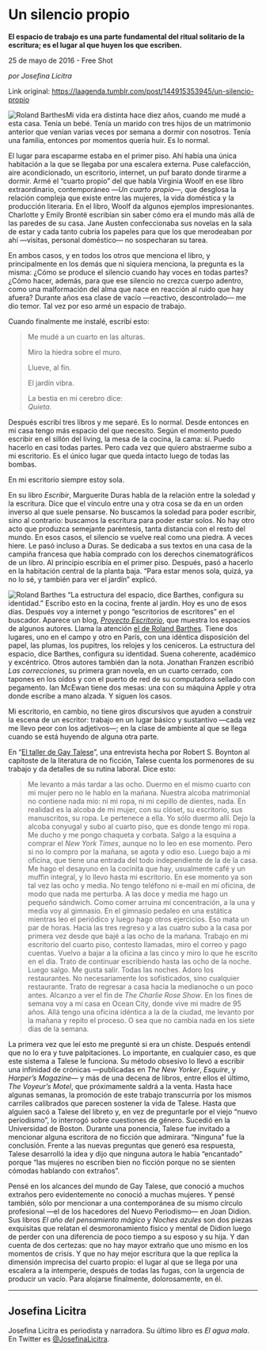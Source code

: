 # Un silencio propio

**El espacio de trabajo es una parte fundamental del ritual solitario de la escritura; es el lugar al que huyen los que escriben.**

25 de mayo de 2016 - Free Shot

_por Josefina Licitra_

Link original: https://laagenda.tumblr.com/post/144915353945/un-silencio-propio

![Roland Barthes](https://64.media.tumblr.com/f6d8346a8148c4561eba5edadbb85660/tumblr_inline_pk09xqOI7j1t6q87u_500.gifv)Mi vida era distinta hace diez años, cuando me mudé a esta casa. Tenía un bebé. Tenía un marido con tres hijos de un matrimonio anterior que venían varias veces por semana a dormir con nosotros. Tenía una familia, entonces por momentos quería huir. Es lo normal. 

El lugar para escaparme estaba en el primer piso. Ahí había una única habitación a la que se llegaba por una escalera externa. Puse calefacción, aire acondicionado, un escritorio, internet, un puf barato donde tirarme a dormir. Armé el “cuarto propio” del que habla Virginia Woolf en ese libro extraordinario, contemporáneo —*Un cuarto propio*—, que desglosa la relación compleja que existe entre las mujeres, la vida doméstica y la producción literaria. En el libro, Woolf da algunos ejemplos impresionantes. Charlotte y Emily Brontë escribían sin saber cómo era el mundo más allá de las paredes de su casa. Jane Austen confeccionaba sus novelas en la sala de estar y cada tanto cubría los papeles para que los que merodeaban por ahí —visitas, personal doméstico— no sospecharan su tarea. 

En ambos casos, y en todos los otros que menciona el libro, y principalmente en los demás que ni siquiera menciona, la pregunta es la misma: ¿Cómo se produce el silencio cuando hay voces en todas partes? ¿Cómo hacer, además, para que ese silencio no crezca cuerpo adentro, como una malformación del alma que nace en reacción al ruido que hay afuera? Durante años esa clase de vacío —reactivo, descontrolado— me dio temor. Tal vez por eso armé un espacio de trabajo. 

Cuando finalmente me instalé, escribí esto:


> Me mudé a un cuarto en las alturas.  
> 
> Miro la hiedra sobre el muro.  
> 
> Llueve, al fin.  
> 
> El jardín vibra.  
> 
> La bestia en mi cerebro dice:  
> *Quieta*.
> 
> 

Después escribí tres libros y me separé. Es lo normal. Desde entonces en mi casa tengo más espacio del que necesito. Según el momento puedo escribir en el sillón del living, la mesa de la cocina, la cama: sí. Puedo hacerlo en casi todas partes. Pero cada vez que quiero abstraerme subo a mi escritorio. Es el único lugar que queda intacto luego de todas las bombas. 

En mi escritorio siempre estoy sola. 

En su libro *Escribir*, Marguerite Duras habla de la relación entre la soledad y la escritura. Dice que el vínculo entre una y otra cosa se da en un orden inverso al que suele pensarse. No buscamos la soledad para poder escribir, sino al contrario: buscamos la escritura para poder estar solos. No hay otro acto que produzca semejante paréntesis, tanta distancia con el resto del mundo. En esos casos, el silencio se vuelve real como una piedra. A veces hiere. Le pasó incluso a Duras. Se dedicaba a sus textos en una casa de la campiña francesa que había comprado con los derechos cinematográficos de un libro. Al principio escribía en el primer piso. Después, pasó a hacerlo en la habitación central de la planta baja. “Para estar menos sola, quizá, ya no lo sé, y también para ver el jardín” explicó.

![Roland Barthes](https://64.media.tumblr.com/f6d8346a8148c4561eba5edadbb85660/tumblr_inline_pk09xqOI7j1t6q87u_500.gifv) “La estructura del espacio, dice Barthes, configura su identidad.” Escribo esto en la cocina, frente al jardín. Hoy es uno de esos días. Después voy a internet y pongo “escritorios de escritores” en el buscador. Aparece un blog, *[Proyecto Escritorio](http://proyectoescritoriojesusortega.blogspot.com.ar/)*, que muestra los espacios de algunos autores. Llama la atención [el de Roland Barthes](http://proyectoescritoriojesusortega.blogspot.com.ar/2013/03/roland-barthes.html). Tiene dos lugares, uno en el campo y otro en París, con una idéntica disposición del papel, las plumas, los pupitres, los relojes y los ceniceros. La estructura del espacio, dice Barthes, configura su identidad. Suena coherente, académico y excéntrico. Otros autores también dan la nota. Jonathan Franzen escribió *Las correcciones*, su primera gran novela, en un cuarto cerrado, con tapones en los oídos y con el puerto de red de su computadora sellado con pegamento. Ian McEwan tiene dos mesas: una con su máquina Apple y otra donde escribe a mano alzada. Y siguen los casos.

Mi escritorio, en cambio, no tiene giros discursivos que ayuden a construir la escena de un escritor: trabajo en un lugar básico y sustantivo —cada vez me llevo peor con los adjetivos—; en la clase de ambiente al que se llega cuando se está huyendo de alguna otra parte. 

En “[El taller de Gay Talese](https://gentequenecesitaterapia.wordpress.com/2005/12/23/las-herramientas-de-un-gran-periodista/)”, una entrevista hecha por Robert S. Boynton al capitoste de la literatura de no ficción, Talese cuenta los pormenores de su trabajo y da detalles de su rutina laboral. Dice esto:


>  Me levanto a más tardar a las ocho. Duermo en el mismo cuarto con mi mujer pero no le hablo en la mañana. Nuestra alcoba matrimonial no contiene nada mío: ni mi ropa, ni mi cepillo de dientes, nada. En realidad es la alcoba de mi mujer, con su clóset, su escritorio, sus manuscritos, su ropa. Le pertenece a ella. Yo sólo duermo allí. Dejo la alcoba conyugal y subo al cuarto piso, que es donde tengo mi ropa. Me ducho y me pongo chaqueta y corbata. Salgo a la esquina a comprar el *New York Times*, aunque no lo leo en ese momento. Pero si no lo compro por la mañana, se agota y odio eso. Luego bajo a mi oficina, que tiene una entrada del todo independiente de la de la casa. Me hago el desayuno en la cocinita que hay, usualmente café y un muffin integral, y lo llevo hasta mi escritorio. En ese momento ya son tal vez las ocho y media. No tengo teléfono ni e-mail en mi oficina, de modo que nada me perturba. A las doce y media me hago un pequeño sándwich. Como comer arruina mi concentración, a la una y media voy al gimnasio. En el gimnasio pedaleo en una estática mientras leo el periódico y luego hago otros ejercicios. Eso mata un par de horas. Hacia las tres regreso y a las cuatro subo a la casa por primera vez desde que bajé a las ocho de la mañana. Trabajo en mi escritorio del cuarto piso, contesto llamadas, miro el correo y pago cuentas. Vuelvo a bajar a la oficina a las cinco y miro lo que he escrito en el día. Trato de continuar escribiendo hasta las ocho de la noche. Luego salgo. Me gusta salir. Todas las noches. Adoro los restaurantes. No necesariamente los sofisticados, sino cualquier restaurante. Trato de regresar a casa hacia la medianoche o un poco antes. Alcanzo a ver el fin de *The Charlie Rose Show*. En los fines de semana voy a mi casa en Ocean City, donde vive mi madre de 95 años. Allá tengo una oficina idéntica a la de la ciudad, me levanto por la mañana y repito el proceso. O sea que no cambia nada en los siete días de la semana. 
> 
> 

La primera vez que leí esto me pregunté si era un chiste. Después entendí que no lo era y tuve palpitaciones. Lo importante, en cualquier caso, es que este sistema a Talese le funciona. Su método obsesivo lo llevó a escribir una infinidad de crónicas —publicadas en *The New Yorker*, *Esquire*, y *Harper’s Magazine*— y más de una decena de libros, entre ellos el último, *The Voyeur’s Motel*, que próximamente saldrá a la venta. Hasta hace algunas semanas, la promoción de este trabajo transcurría por los mismos carriles calibrados que parecen sostener la vida de Talese. Hasta que alguien sacó a Talese del libreto y, en vez de preguntarle por el viejo “nuevo periodismo”, lo interrogó sobre cuestiones de género. Sucedió en la Universidad de Boston. Durante una ponencia, Talese fue invitado a mencionar alguna escritora de no ficción que admirara. “Ninguna” fue la conclusión. Frente a las nuevas preguntas que generó esa respuesta, Talese desarrolló la idea y dijo que ninguna autora le había “encantado” porque “las mujeres no escriben bien no ficción porque no se sienten cómodas hablando con extraños”.

Pensé en los alcances del mundo de Gay Talese, que conoció a muchos extraños pero evidentemente no conoció a muchas mujeres. Y pensé también, sólo por mencionar a una contemporánea de su mismo círculo profesional —el de los hacedores del Nuevo Periodismo— en Joan Didion. Sus libros *El año del pensamiento mágico* y *Noches azules* son dos piezas exquisitas que relatan el desmoronamiento físico y mental de Didion luego de perder con una diferencia de poco tiempo a su esposo y su hija. Y dan cuenta de dos certezas: que no hay mayor extraño que uno mismo en los momentos de crisis. Y que no hay mejor escritura que la que replica la dimensión imprecisa del cuarto propio: el lugar al que se llega por una escalera a la intemperie, después de todas las fugas, con la urgencia de producir un vacío. Para alojarse finalmente, dolorosamente, en él. 

  




---

 Josefina Licitra
-----------------

 Josefina Licitra es periodista y narradora. Su último libro es *El agua mala*. En Twitter es [@JosefinaLicitra](https://twitter.com/JosefinaLicitra). 

